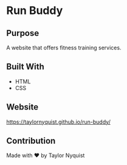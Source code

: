 # Run Buddy

## Purpose
A website that offers fitness training services.

## Built With
* HTML
* CSS

## Website
https://taylornyquist.github.io/run-buddy/

## Contribution
Made with ❤️ by Taylor Nyquist
